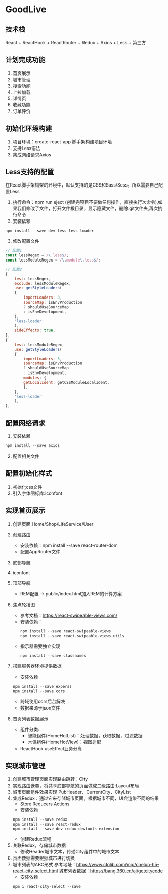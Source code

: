 # GoodLive

## 技术栈
React + ReactHook + ReactRouter + Redux + Axios + Less + 第三方

## 计划完成功能
1. 首页展示
2. 城市管理
3. 搜索功能
4. 上拉加载
5. 详情页
6. 收藏功能
7. 订单评价

## 初始化环境构建
1. 项目环境：create-react-app 脚手架构建项目环境
2. 支持Less语法
3. 集成网络请求Axios

## Less支持的配置
在React脚手架构架的环境中，默认支持的是CSS和Sass/Scss。所以需要自己配置Less
1. 执行命令：npm run eject (创建完项目不要做任何操作，直接执行次命令),如果我们修改了文件，打开文件根目录，显示隐藏文件，删除.git文件夹,再次执行命令
2. 安装依赖
```js
npm install --save-dev less less-loader
```
3. 修改配置文件
```js
// 配置1
const lessRegex = /\.less$/;
const lessModuleRegex = /\.module\.less$/;

// 配置2
{
    test: lessRegex,
    exclude: lessModuleRegex,
    use: getStyleLoaders(
    {
        importLoaders: 3,
        sourceMap: isEnvProduction
        ? shouldUseSourceMap
        : isEnvDevelopment,
    },
    'less-loader'
    ),
    sideEffects: true,
},
{
    test: lessModuleRegex,
    use: getStyleLoaders(
    {
        importLoaders: 3,
        sourceMap: isEnvProduction
        ? shouldUseSourceMap
        : isEnvDevelopment,
        modules: {
        getLocalIdent: getCSSModuleLocalIdent,
        },
    },
    'less-loader'
    ),
},
```

## 配置网络请求
1. 安装依赖
```js
npm install --save axios
```
2. 配置相关文件

## 配置初始化样式
1. 初始化css文件
2. 引入字体图标库:iconfont


## 实现首页展示
1. 创建页面:Home/Shop/LifeService/User
2. 创建路由
    - 安装依赖：npm install --save react-router-dom
    - 配置AppRouter文件
3. 底部导航
4. iconfont
5. 顶部导航
    - REM配置 -> public/index.html加入REM的计算方案
6. 焦点轮播图
    - 参考文档：https://react-swipeable-views.com/
    - 安装依赖：
        ```js
        npm install --save react-swipeable-views
        npm install --save react-swipeable-views-utils
        ```
    - 指示器需要独立实现
        ```js
        npm install --save classnames
        ```
7. 搭建服务器环境提供数据
    - 安装依赖
    ```js
    npm install --save experss
    npm install --save cors
    ```
    - 跨域使用cors后台解决
    - 数据来源于json文件

8. 首页列表数据展示
    - 组件分类:
        - 智能组件(HomeHotList)：处理数据，获取数据，过滤数据
        - 木偶组件(HomeHotView)：视图适配
    - ReactHook useEffect业务分离

## 实现城市管理
1. 创建城市管理页面实现路由跳转：City
2. 实现路由嵌套，将共享底部导航的页面做成二级路由:Layout布局
3. 城市页面组件效果实现 PubHeader、CurrentCity、CityList
4. 集成Redux：通过它来存储城市页面，根据城市不同，UI会渲染不同的结果
    - Store  Reducers  Actions
    - 安装依赖
    ```js
    npm install --save redux
    npm install --save react-redux
    npm install --save-dev redux-devtools-extension
    ```
    - 创建Redux流程
5. 关联Redux，存储城市数据
    - 修改Header城市文本，传递City组件中的城市文本
6. 页面数据需要根据城市进行切换
7. 城市列表的ABC形式
    参考地址：https://www.ctolib.com/mip/chelun-h5-react-city-select.html
    城市列表数据：https://bang.360.cn/aj/getcitycode
    - 安装依赖
    ```js
    npm i react-city-select --save
    ```